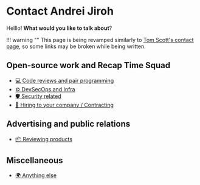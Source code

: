 # Contact Andrei Jiroh

Helllo! **What would you like to talk about**?

!!! warning ""
    This page is being revamped similarly to [Tom Scott's contact page](https://www.tomscott.com/contact),
    so some links may be broken while being written.

## Open-source work and Recap Time Squad

* [💻 Code reviews and pair programming](./code-reviews.md)
* [⚙ DevSecOps and Infra](./devops.md)
* [🛡 Security related](./security.md)
* [💼 Hiring to your company / Contracting](work.md)

## Advertising and public relations

* [📦 Reviewing products](product-reviews.md)

## Miscellaneous

* [🌍 Anything else](./else.md)
